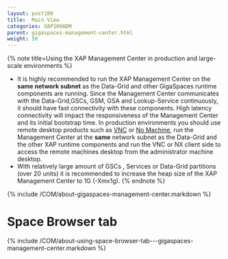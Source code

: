 ```yaml
---
layout: post100
title:  Main View
categories: XAP100ADM
parent: gigaspaces-management-center.html
weight: 50
---
```



{% note title=Using the XAP Management Center in production and large-scale environments %}

- It is highly recommended to run the XAP Management Center on the **same network subnet** as the Data-Grid and other GigaSpaces runtime components are running. Since the Management Center communicates with the Data-Grid,GSCs, GSM, GSA and Lookup-Service continuously, it should have fast connectivity with these components. High latency connectivity will impact the responsiveness of the  Management Center and its initial bootstrap time. In production environments you should use remote desktop products such as [VNC](http://www.realvnc.com/products/free/4.1/index.html) or [No Machine](http://www.nomachine.com), run the  Management Center at the **same** network subnet as the Data-Grid and the other XAP runtime components and run the VNC or NX client side to access the remote machines desktop from the administrator machine desktop.
- With relatively large amount of GSCs , Services or Data-Grid partitions (over 20 units) it is recommended to increase the heap size of the XAP Management Center to 1G (-Xmx1g).
{% endnote %}



{% include /COM/about-gigaspaces-management-center.markdown %}


# Space Browser tab

{% include /COM/about-using-space-browser-tab---gigaspaces-management-center.markdown %}


